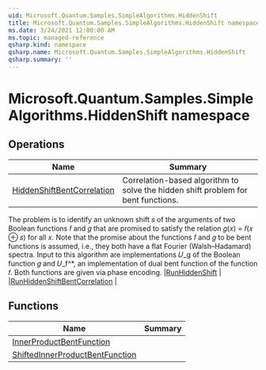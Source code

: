 ```yaml
---
uid: Microsoft.Quantum.Samples.SimpleAlgorithms.HiddenShift
title: Microsoft.Quantum.Samples.SimpleAlgorithms.HiddenShift namespace
ms.date: 3/24/2021 12:00:00 AM
ms.topic: managed-reference
qsharp.kind: namespace
qsharp.name: Microsoft.Quantum.Samples.SimpleAlgorithms.HiddenShift
qsharp.summary: ''
---
```


# Microsoft.Quantum.Samples.SimpleAlgorithms.HiddenShift namespace




<!-- summaries -->

## Operations

| Name | Summary |
|------|---------|
|[HiddenShiftBentCorrelation](xref:Microsoft.Quantum.Samples.SimpleAlgorithms.HiddenShift.HiddenShiftBentCorrelation) |Correlation-based algorithm to solve the hidden shift problem for bent functions.The problem is to identify an unknown shift 𝑠 of the arguments of two Boolean functions𝑓 and 𝑔 that are promised to satisfy the relation 𝑔(𝑥) = 𝑓(𝑥 ⊕ 𝑠) for all 𝑥.Note that the promise about the functions 𝑓 and 𝑔 to be bent functions is assumed,i.e., they both have a flat Fourier (Walsh–Hadamard) spectra. Input to this algorithmare implementations 𝑈_g of the Boolean function 𝑔 and 𝑈_f^*, an implementation ofdual bent function of the function 𝑓. Both functions are given via phase encoding.
|[RunHiddenShift](xref:Microsoft.Quantum.Samples.SimpleAlgorithms.HiddenShift.RunHiddenShift) |
|[RunHiddenShiftBentCorrelation](xref:Microsoft.Quantum.Samples.SimpleAlgorithms.HiddenShift.RunHiddenShiftBentCorrelation) |

## Functions

| Name | Summary |
|------|---------|
|[InnerProductBentFunction](xref:Microsoft.Quantum.Samples.SimpleAlgorithms.HiddenShift.InnerProductBentFunction) |
|[ShiftedInnerProductBentFunction](xref:Microsoft.Quantum.Samples.SimpleAlgorithms.HiddenShift.ShiftedInnerProductBentFunction) |

<!-- /summaries -->
